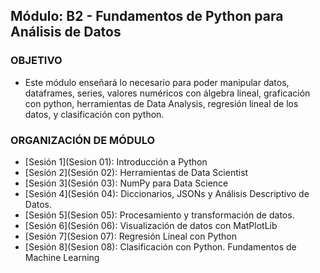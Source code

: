  
## Módulo: B2 - Fundamentos de Python para Análisis de Datos

### OBJETIVO 
 - Este módulo enseñará lo necesario para poder manipular datos, dataframes, series, valores numéricos con álgebra lineal, graficación con python, herramientas de Data Analysis, regresión lineal de los datos, y clasificación con python. 
 

### ORGANIZACIÓN DE MÓDULO 
 - [Sesión 1](Sesion 01): Introducción a Python 
 - [Sesión 2](Sesión 02): Herramientas de Data Scientist
 - [Sesión 3](Sesión 03): NumPy para Data Science
 - [Sesión 4](Sesión 04): Diccionarios, JSONs y Análisis Descriptivo de Datos.
 - [Sesión 5](Sesion 05): Procesamiento y transformación de datos. 
 - [Sesión 6](Sesión 06): Visualización de datos con MatPlotLib
 - [Sesión 7](Sesion 07): Regresión Lineal con Python 
 - [Sesión 8](Sesion 08): Clasificación con Python. Fundamentos de Machine Learning

